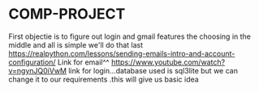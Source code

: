 # COMP-PROJECT
First objectie is to figure out login and gmail features the choosing in the middle and all is simple we'll do that last
https://realpython.com/lessons/sending-emails-intro-and-account-configuration/
Link for email^^
https://www.youtube.com/watch?v=ngynJQ0iVwM link for login...database used is sql3lite but we can change it to our requirements .this will give us basic idea
